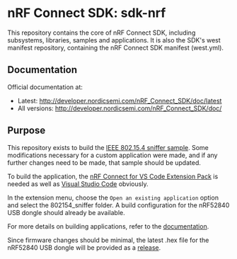 # nRF Connect SDK: sdk-nrf
This repository contains the core of nRF Connect SDK, including subsystems,
libraries, samples and applications.
It is also the SDK's west manifest repository, containing the nRF Connect SDK
manifest (west.yml).

## Documentation
Official documentation at:

- Latest: http://developer.nordicsemi.com/nRF_Connect_SDK/doc/latest
- All versions: http://developer.nordicsemi.com/nRF_Connect_SDK/doc/

## Purpose
This repository exists to build the [IEEE 802.15.4 sniffer sample](./samples/peripheral/802154_sniffer). Some modifications necessary for a custom application were made, and if any further changes need to be made, that sample should be updated.

To build the application, the [nRF Connect for VS Code Extension Pack](https://marketplace.visualstudio.com/items?itemName=nordic-semiconductor.nrf-connect-extension-pack) is needed as well as [Visual Studio Code](https://code.visualstudio.com/) obviously.

In the extension menu, choose the `Open an existing application` option and select the 802154_sniffer folder. A build configuration for the nRF52840 USB dongle should already be available.

For more details on building applications, refer to the [documentation](https://nrfconnect.github.io/vscode-nrf-connect/get_started/build_app_ncs.html).

Since firmware changes should be minimal, the latest .hex file for the nRF52840 USB dongle will be provided as a [release](https://github.com/AlexStanglEmerson/sdk-nrf/releases).
